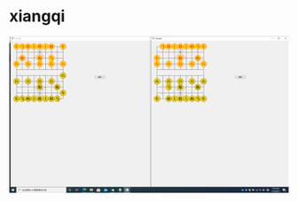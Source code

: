 # xiangqi
![ddd](https://github.com/liubin-1990-github/xiangqi/blob/cc11e0f4c635d5ca2183c279eed02a4779ae7f4f/1.png)
